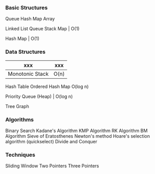 ### Basic Structures
Queue
Hash Map
Array

Linked List
Queue
Stack
Map | O(1)


Hash Map | O(1)


### Data Structures
xxx | xxx
--- | ---
Monotonic Stack | O(n)

Hash Table
Ordered Hash Map O(log n)

Priority Queue (Heap) | O(log n)

Tree
Graph

### Algorithms
Binary Search
Kadane's Algorithm
KMP Algorithm
RK Algorithm
BM Algorithm
Sieve of Eratosthenes
Newton's method
Hoare's selection algorithm (quickselect)
Divide and Conquer

### Techniques
Sliding Window
Two Pointers
Three Pointers
